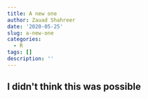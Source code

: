```yaml
---
title: A new one
author: Zauad Shahreer
date: '2020-05-25'
slug: a-new-one
categories:
  - R
tags: []
description: ''
---
```


## I didn't think this was possible
